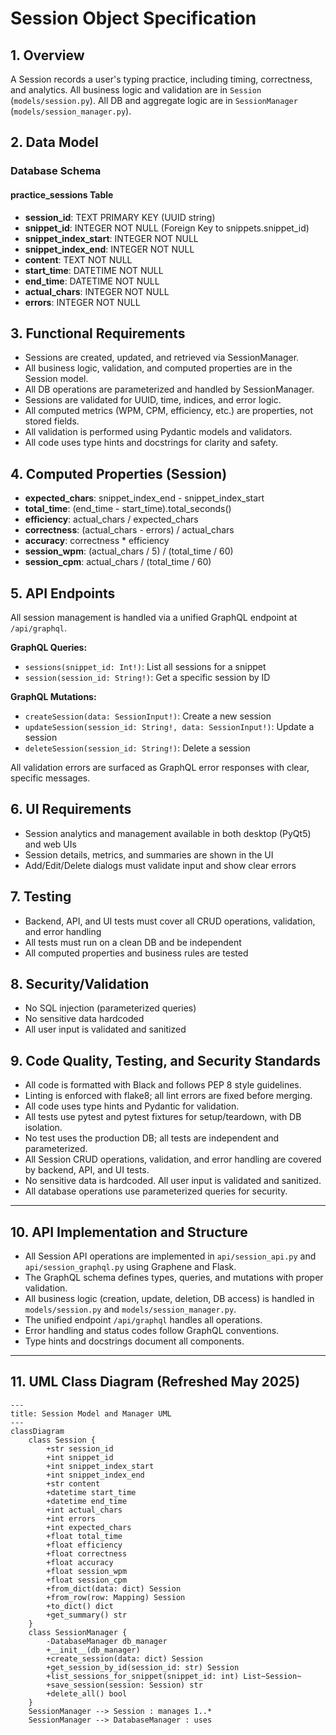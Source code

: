 <!-- filepath: d:\OneDrive\Documents\SeanDev\AITypingTrainer\Prompts\Session.md -->
# Session Object Specification

## 1. Overview
A Session records a user's typing practice, including timing, correctness, and analytics. All business logic and validation are in `Session` (`models/session.py`). All DB and aggregate logic are in `SessionManager` (`models/session_manager.py`).

## 2. Data Model

### Database Schema

#### practice_sessions Table
- **session_id**: TEXT PRIMARY KEY (UUID string)
- **snippet_id**: INTEGER NOT NULL (Foreign Key to snippets.snippet_id)
- **snippet_index_start**: INTEGER NOT NULL
- **snippet_index_end**: INTEGER NOT NULL
- **content**: TEXT NOT NULL
- **start_time**: DATETIME NOT NULL
- **end_time**: DATETIME NOT NULL
- **actual_chars**: INTEGER NOT NULL
- **errors**: INTEGER NOT NULL

## 3. Functional Requirements
- Sessions are created, updated, and retrieved via SessionManager.
- All business logic, validation, and computed properties are in the Session model.
- All DB operations are parameterized and handled by SessionManager.
- Sessions are validated for UUID, time, indices, and error logic.
- All computed metrics (WPM, CPM, efficiency, etc.) are properties, not stored fields.
- All validation is performed using Pydantic models and validators.
- All code uses type hints and docstrings for clarity and safety.

## 4. Computed Properties (Session)
- **expected_chars**: snippet_index_end - snippet_index_start
- **total_time**: (end_time - start_time).total_seconds()
- **efficiency**: actual_chars / expected_chars
- **correctness**: (actual_chars - errors) / actual_chars
- **accuracy**: correctness * efficiency
- **session_wpm**: (actual_chars / 5) / (total_time / 60)
- **session_cpm**: actual_chars / (total_time / 60)

## 5. API Endpoints
All session management is handled via a unified GraphQL endpoint at `/api/graphql`.

**GraphQL Queries:**
- `sessions(snippet_id: Int!)`: List all sessions for a snippet
- `session(session_id: String!)`: Get a specific session by ID

**GraphQL Mutations:**
- `createSession(data: SessionInput!)`: Create a new session
- `updateSession(session_id: String!, data: SessionInput!)`: Update a session
- `deleteSession(session_id: String!)`: Delete a session

All validation errors are surfaced as GraphQL error responses with clear, specific messages.

## 6. UI Requirements
- Session analytics and management available in both desktop (PyQt5) and web UIs
- Session details, metrics, and summaries are shown in the UI
- Add/Edit/Delete dialogs must validate input and show clear errors

## 7. Testing
- Backend, API, and UI tests must cover all CRUD operations, validation, and error handling
- All tests must run on a clean DB and be independent
- All computed properties and business rules are tested

## 8. Security/Validation
- No SQL injection (parameterized queries)
- No sensitive data hardcoded
- All user input is validated and sanitized

## 9. Code Quality, Testing, and Security Standards
- All code is formatted with Black and follows PEP 8 style guidelines.
- Linting is enforced with flake8; all lint errors are fixed before merging.
- All code uses type hints and Pydantic for validation.
- All tests use pytest and pytest fixtures for setup/teardown, with DB isolation.
- No test uses the production DB; all tests are independent and parameterized.
- All Session CRUD operations, validation, and error handling are covered by backend, API, and UI tests.
- No sensitive data is hardcoded. All user input is validated and sanitized.
- All database operations use parameterized queries for security.

---

## 10. API Implementation and Structure
- All Session API operations are implemented in `api/session_api.py` and `api/session_graphql.py` using Graphene and Flask.
- The GraphQL schema defines types, queries, and mutations with proper validation.
- All business logic (creation, update, deletion, DB access) is handled in `models/session.py` and `models/session_manager.py`.
- The unified endpoint `/api/graphql` handles all operations.
- Error handling and status codes follow GraphQL conventions.
- Type hints and docstrings document all components.

---

## 11. UML Class Diagram (Refreshed May 2025)

```mermaid
---
title: Session Model and Manager UML
---
classDiagram
    class Session {
        +str session_id
        +int snippet_id
        +int snippet_index_start
        +int snippet_index_end
        +str content
        +datetime start_time
        +datetime end_time
        +int actual_chars
        +int errors
        +int expected_chars
        +float total_time
        +float efficiency
        +float correctness
        +float accuracy
        +float session_wpm
        +float session_cpm
        +from_dict(data: dict) Session
        +from_row(row: Mapping) Session
        +to_dict() dict
        +get_summary() str
    }
    class SessionManager {
        -DatabaseManager db_manager
        +__init__(db_manager)
        +create_session(data: dict) Session
        +get_session_by_id(session_id: str) Session
        +list_sessions_for_snippet(snippet_id: int) List~Session~
        +save_session(session: Session) str
        +delete_all() bool
    }
    SessionManager --> Session : manages 1..*
    SessionManager --> DatabaseManager : uses
```
